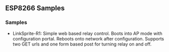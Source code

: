 ## ESP8266 Samples ##


### Samples ###
* LinkSprite-R1:  Simple web based relay control.  Boots into AP mode with configuration portal.  Reboots onto network after configuration.  Supports two GET urls and one form based post for turning relay on and off. 

